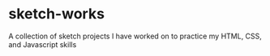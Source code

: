 # sketch-works

A collection of sketch projects I have worked on to practice my HTML, CSS, and Javascript skills
